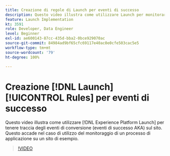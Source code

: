 ```yaml
---
title: Creazione di regole di Launch per eventi di successo
description: Questo video illustra come utilizzare Launch per monitorare gli eventi di conversione (eventi di successo AKA) sul sito. Questo verrà mostrato nel caso di utilizzo del tracciamento di un processo di applicazione su un sito di esempio.
feature: Launch Implementation
kt: 3591
role: Developer, Data Engineer
level: Beginner
exl-id: ae600143-87cc-435d-bba2-0bce929070ac
source-git-commit: 84984ad9bf65cfc69117e40ac0e0cfe503cac5e5
workflow-type: tm+mt
source-wordcount: '79'
ht-degree: 100%

---
```


# Creazione [!DNL Launch] [!UICONTROL Rules] per eventi di successo

Questo video illustra come utilizzare [!DNL Experience Platform Launch] per tenere traccia degli eventi di conversione (eventi di successo AKA) sul sito. Questo accade nel caso di utilizzo del monitoraggio di un processo di applicazione su un sito di esempio.

>[!VIDEO](https://video.tv.adobe.com/v/28778/?quality=12&learn=on)
